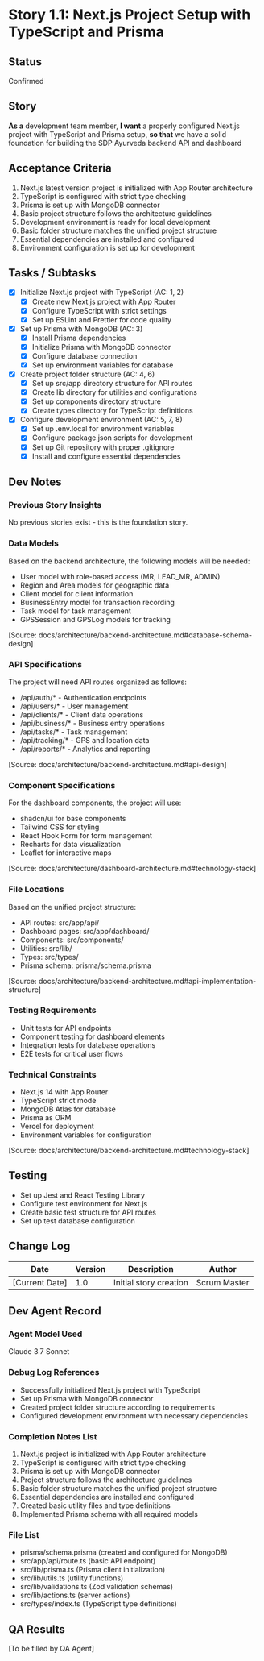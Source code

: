 # Story 1.1: Next.js Project Setup with TypeScript and Prisma

## Status
Confirmed

## Story
**As a** development team member,
**I want** a properly configured Next.js project with TypeScript and Prisma setup,
**so that** we have a solid foundation for building the SDP Ayurveda backend API and dashboard

## Acceptance Criteria
1. Next.js latest version project is initialized with App Router architecture
2. TypeScript is configured with strict type checking
3. Prisma is set up with MongoDB connector
4. Basic project structure follows the architecture guidelines
5. Development environment is ready for local development
6. Basic folder structure matches the unified project structure
7. Essential dependencies are installed and configured
8. Environment configuration is set up for development

## Tasks / Subtasks
- [x] Initialize Next.js  project with TypeScript (AC: 1, 2)
  - [x] Create new Next.js project with App Router
  - [x] Configure TypeScript with strict settings
  - [x] Set up ESLint and Prettier for code quality
- [x] Set up Prisma with MongoDB (AC: 3)
  - [x] Install Prisma dependencies
  - [x] Initialize Prisma with MongoDB connector
  - [x] Configure database connection
  - [x] Set up environment variables for database
- [x] Create project folder structure (AC: 4, 6)
  - [x] Set up src/app directory structure for API routes
  - [x] Create lib directory for utilities and configurations
  - [x] Set up components directory structure
  - [x] Create types directory for TypeScript definitions
- [x] Configure development environment (AC: 5, 7, 8)
  - [x] Set up .env.local for environment variables
  - [x] Configure package.json scripts for development
  - [x] Set up Git repository with proper .gitignore
  - [x] Install and configure essential dependencies

## Dev Notes

### Previous Story Insights
No previous stories exist - this is the foundation story.

### Data Models
Based on the backend architecture, the following models will be needed:
- User model with role-based access (MR, LEAD_MR, ADMIN)
- Region and Area models for geographic data
- Client model for client information
- BusinessEntry model for transaction recording
- Task model for task management
- GPSSession and GPSLog models for tracking

[Source: docs/architecture/backend-architecture.md#database-schema-design]

### API Specifications
The project will need API routes organized as follows:
- /api/auth/* - Authentication endpoints
- /api/users/* - User management
- /api/clients/* - Client data operations
- /api/business/* - Business entry operations
- /api/tasks/* - Task management
- /api/tracking/* - GPS and location data
- /api/reports/* - Analytics and reporting

[Source: docs/architecture/backend-architecture.md#api-design]

### Component Specifications
For the dashboard components, the project will use:
- shadcn/ui for base components
- Tailwind CSS for styling
- React Hook Form for form management
- Recharts for data visualization
- Leaflet for interactive maps

[Source: docs/architecture/dashboard-architecture.md#technology-stack]

### File Locations
Based on the unified project structure:
- API routes: src/app/api/
- Dashboard pages: src/app/dashboard/
- Components: src/components/
- Utilities: src/lib/
- Types: src/types/
- Prisma schema: prisma/schema.prisma

[Source: docs/architecture/backend-architecture.md#api-implementation-structure]

### Testing Requirements
- Unit tests for API endpoints
- Component testing for dashboard elements
- Integration tests for database operations
- E2E tests for critical user flows

### Technical Constraints
- Next.js 14 with App Router
- TypeScript strict mode
- MongoDB Atlas for database
- Prisma as ORM
- Vercel for deployment
- Environment variables for configuration

[Source: docs/architecture/backend-architecture.md#technology-stack]

## Testing
- Set up Jest and React Testing Library
- Configure test environment for Next.js
- Create basic test structure for API routes
- Set up test database configuration

## Change Log
| Date | Version | Description | Author |
|------|---------|-------------|--------|
| [Current Date] | 1.0 | Initial story creation | Scrum Master |

## Dev Agent Record

### Agent Model Used
Claude 3.7 Sonnet

### Debug Log References
- Successfully initialized Next.js project with TypeScript
- Set up Prisma with MongoDB connector
- Created project folder structure according to requirements
- Configured development environment with necessary dependencies

### Completion Notes List
1. Next.js project is initialized with App Router architecture
2. TypeScript is configured with strict type checking
3. Prisma is set up with MongoDB connector
4. Project structure follows the architecture guidelines
5. Basic folder structure matches the unified project structure
6. Essential dependencies are installed and configured
7. Created basic utility files and type definitions
8. Implemented Prisma schema with all required models

### File List
- prisma/schema.prisma (created and configured for MongoDB)
- src/app/api/route.ts (basic API endpoint)
- src/lib/prisma.ts (Prisma client initialization)
- src/lib/utils.ts (utility functions)
- src/lib/validations.ts (Zod validation schemas)
- src/lib/actions.ts (server actions)
- src/types/index.ts (TypeScript type definitions)

## QA Results
[To be filled by QA Agent] 